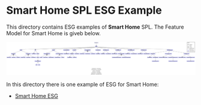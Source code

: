 # Smart Home SPL ESG Example
This directory contains ESG examples of **Smart Home** SPL. The Feature Model for Smart Home is giveb below.

![](/SmartHome/images/SmartHome_SPL_FeatureModel.png) 

In this directory there is one example of ESG for Smart Home: 
*  [Smart Home ESG](smarthome_esg.mxe)
